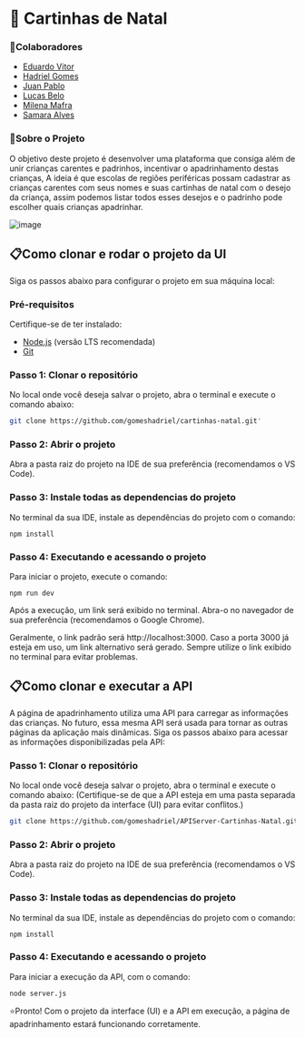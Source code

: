 # 🎅 Cartinhas de Natal
### 🤝Colaboradores
- [Eduardo Vitor](https://github.com/EduardoVitor020)
- [Hadriel Gomes](https://github.com/gomeshadriel)
- [Juan Pablo](https://github.com/juanpabloflg)
- [Lucas Belo](https://github.com/lucasbelo01)
- [Milena Mafra](https://github.com/milenamafra96)
- [Samara Alves](https://github.com/samaraalvesgomes)
  
 
### 🎯Sobre o Projeto
O objetivo deste projeto é desenvolver uma plataforma que consiga além de unir crianças carentes e padrinhos, incentivar o apadrinhamento destas crianças, A ideia é que escolas de regiões periféricas possam cadastrar as crianças carentes com seus nomes e suas cartinhas de natal com o desejo da criança, assim podemos listar todos esses desejos e o padrinho pode escolher quais crianças apadrinhar.

![image](https://github.com/user-attachments/assets/262df139-03fd-4de4-af86-2c3611c0cec5)


## 📋Como clonar e rodar o projeto da UI

Siga os passos abaixo para configurar o projeto em sua máquina local:

### Pré-requisitos
Certifique-se de ter instalado:
- [Node.js](https://nodejs.org/) (versão LTS recomendada)
- [Git](https://git-scm.com/)

### Passo 1: Clonar o repositório
No local onde você deseja salvar o projeto, abra o terminal e execute o comando abaixo:
```bash
git clone https://github.com/gomeshadriel/cartinhas-natal.git'
```
### Passo 2: Abrir o projeto
Abra a pasta raiz do projeto na IDE de sua preferência (recomendamos o VS Code).

### Passo 3: Instale todas as dependencias do projeto
No terminal da sua IDE, instale as dependências do projeto com o comando:
```node
npm install
```
### Passo 4: Executando e acessando o projeto
Para iniciar o projeto, execute o comando:
```node
npm run dev
```
Após a execução, um link será exibido no terminal. Abra-o no navegador de sua preferência (recomendamos o Google Chrome).

Geralmente, o link padrão será http://localhost:3000. Caso a porta 3000 já esteja em uso, um link alternativo será gerado. Sempre utilize o link exibido no terminal para evitar problemas.

## 📋Como clonar e executar a API
A página de apadrinhamento utiliza uma API para carregar as informações das crianças. No futuro, essa mesma API será usada para tornar as outras páginas da aplicação mais dinâmicas. Siga os passos abaixo para acessar as informações disponibilizadas pela API:

### Passo 1: Clonar o repositório
No local onde você deseja salvar o projeto, abra o terminal e execute o comando abaixo: (Certifique-se de que a API esteja em uma pasta separada da pasta raiz do projeto da interface (UI) para evitar conflitos.)
```bash
git clone https://github.com/gomeshadriel/APIServer-Cartinhas-Natal.git'
```
### Passo 2: Abrir o projeto
Abra a pasta raiz do projeto na IDE de sua preferência (recomendamos o VS Code).

### Passo 3: Instale todas as dependencias do projeto
No terminal da sua IDE, instale as dependências do projeto com o comando:
```node
npm install
```
### Passo 4: Executando e acessando o projeto
Para iniciar a execução da API, com o comando:
```node
node server.js
```
⭐Pronto! Com o projeto da interface (UI) e a API em execução, a página de apadrinhamento estará funcionando corretamente.

